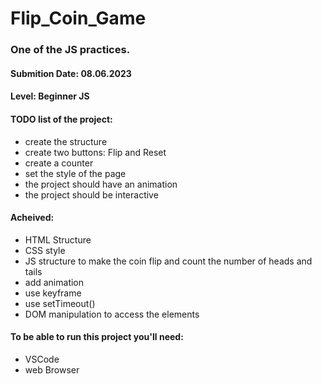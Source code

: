 # Flip_Coin_Game
### One of the JS practices. 
#### Submition Date: 08.06.2023
#### Level: Beginner JS 

#### TODO list of the project:
* create the structure
* create two buttons: Flip and Reset
* create a counter
* set the style of the page
* the project should have an animation
* the project should be interactive 

#### Acheived:
* HTML Structure
* CSS style
* JS structure to make the coin flip and count the number of heads and tails
* add animation
* use keyframe
* use setTimeout()
* DOM manipulation to access the elements

#### To be able to run this project you'll need:
* VSCode
* web Browser

